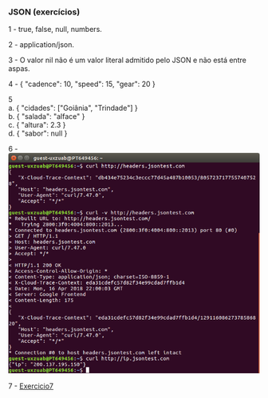 ### JSON (exercícios)

1 - true, false, null, numbers.  

2 - application/json.  

3 - O valor nil não é um valor literal admitido pelo JSON e não está entre aspas.

4 - { "cadence": 10, "speed": 15, "gear": 20 } 
 
5   
  a. { "cidades": ["Goiânia", "Trindade"] }  
  b. { "salada": "alface" }  
  c. { "altura": 2.3 }  
  d. { "sabor": null }  

6 - ![exercicio 6](docs/img/exercicio6.png)

7 - [Exercicio7](arquivos/src/main/java/br/ufg/inf/es/integracao/apigithub/Exercicio7.java)
